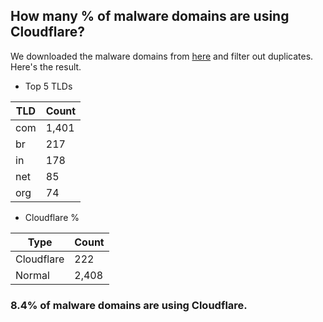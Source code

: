 ## How many % of malware domains are using Cloudflare?


We downloaded the malware domains from [here](https://urlhaus.abuse.ch) and filter out duplicates.
Here's the result.


[//]: # (start replacement)


- Top 5 TLDs

| TLD | Count |
| --- | --- |
| com | 1,401 |
| br | 217 |
| in | 178 |
| net | 85 |
| org | 74 |


- Cloudflare %

| Type | Count |
| --- | --- |
| Cloudflare | 222 |
| Normal | 2,408 |


### 8.4% of malware domains are using Cloudflare.